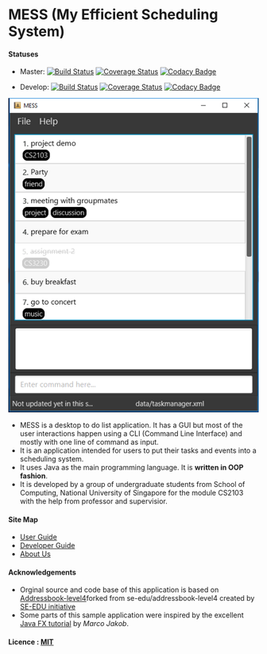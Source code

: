# MESS (My Efficient Scheduling System)

#### Statuses
* Master: [![Build Status](https://travis-ci.org/CS2103AUG2016-T14-C4/main.svg?branch=master)](https://travis-ci.org/CS2103AUG2016-T14-C4/main)
[![Coverage Status](https://coveralls.io/repos/github/CS2103AUG2016-T14-C4/main/badge.svg?branch=master)](https://coveralls.io/github/CS2103AUG2016-T14-C4/main?branch=master)
[![Codacy Badge](https://api.codacy.com/project/badge/Grade/03ea8214af7d4213bc41ce73905a24e4)](https://www.codacy.com/app/syed/main?utm_source=github.com&amp;utm_medium=referral&amp;utm_content=CS2103AUG2016-T14-C4/main&amp;utm_campaign=Badge_Grade)

* Develop: [![Build Status](https://travis-ci.org/CS2103AUG2016-T14-C4/main.svg?branch=develop)](https://travis-ci.org/CS2103AUG2016-T14-C4/main)
[![Coverage Status](https://coveralls.io/repos/github/CS2103AUG2016-T14-C4/main/badge.svg?branch=develop)](https://coveralls.io/github/CS2103AUG2016-T14-C4/main?branch=develop)
[![Codacy Badge](https://api.codacy.com/project/badge/Grade/03ea8214af7d4213bc41ce73905a24e4)](https://www.codacy.com/app/syed/main?utm_source=github.com&amp;utm_medium=referral&amp;utm_content=CS2103AUG2016-T14-C4/main&amp;utm_campaign=Badge_Grade)

<img src="docs/images/MESS.PNG" width="600"><br>

* MESS is a desktop to do list application. It has a GUI but most of the user interactions happen using
  a CLI (Command Line Interface) and mostly with one line of command as input.
* It is an application intended for users to put their tasks and events into a scheduling system.
* It uses Java as the main programming language. It is **written in OOP fashion**.
* It is developed by a group of undergraduate students from School of Computing, National University of Singapore for the module CS2103 with the help from professor and supervisior.

 
#### Site Map
* [User Guide](docs/UserGuide.md)
* [Developer Guide](docs/DeveloperGuide.md)
* [About Us](docs/AboutUs.md)



#### Acknowledgements
* Orginal source and code base of this application is based on [Addressbook-level4](https://github.com/se-edu/addressbook-level4)forked from se-edu/addressbook-level4 created by [SE-EDU initiative](http://github.com/se-edu/)
* Some parts of this sample application were inspired by the excellent
  [Java FX tutorial](http://code.makery.ch/library/javafx-8-tutorial/) by *Marco Jakob*.



#### Licence : [MIT](LICENSE)


